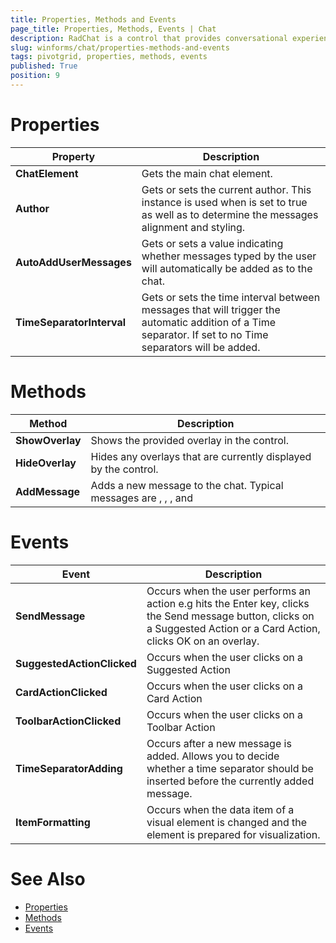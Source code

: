 ```yaml
---
title: Properties, Methods and Events
page_title: Properties, Methods, Events | Chat
description: RadChat is a control that provides conversational experience.
slug: winforms/chat/properties-methods-and-events
tags: pivotgrid, properties, methods, events
published: True
position: 9
---
```


# Properties

|Property|Description|
|------|------|
|**ChatElement**|Gets the main chat element.|
|**Author**|Gets or sets the current author. This instance is used when is set to true as well as to determine the messages alignment and styling.|
|**AutoAddUserMessages**|Gets or sets a value indicating whether messages typed by the user will automatically be added as to the chat.|
|**TimeSeparatorInterval**|Gets or sets the time interval between messages that will trigger the automatic addition of a Time separator. If set to no Time separators will be added.|

# Methods

|Method|Description|
|------|------|
|**ShowOverlay**|Shows the provided overlay in the control.|
|**HideOverlay**|Hides any overlays that are currently displayed by the control.|
|**AddMessage**|Adds a new message to the chat. Typical messages are , , , and|

# Events

|Event|Description|
|------|------|
|**SendMessage**|Occurs when the user performs an action e.g hits the Enter key, clicks the Send message button, clicks on a Suggested Action or a Card Action, clicks OK on an overlay.|
|**SuggestedActionClicked**|Occurs when the user clicks on a Suggested Action|
|**CardActionClicked**|Occurs when the user clicks on a Card Action|
|**ToolbarActionClicked**|Occurs when the user clicks on a Toolbar Action|
|**TimeSeparatorAdding**|Occurs after a new message is added. Allows you to decide whether a time separator should be inserted before the currently added message.|
|**ItemFormatting**|Occurs when the data item of a visual element is changed and the element is prepared for visualization.|

# See Also

* [Properties](http://docs.telerik.com/devtools/winforms/api/html/properties_t_telerik_wincontrols_ui_radchat.htm)
* [Methods](http://docs.telerik.com/devtools/winforms/api/html/methods_t_telerik_wincontrols_ui_radchat.htm)
* [Events](http://docs.telerik.com/devtools/winforms/api/html/events_t_telerik_wincontrols_ui_radchat.htm)

